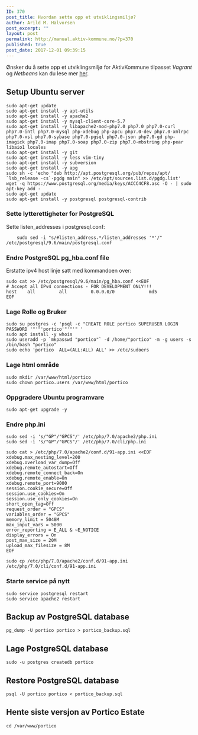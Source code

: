 ```yaml
---
ID: 370
post_title: Hvordan sette opp et utviklingsmiljø?
author: Arild M. Halvorsen
post_excerpt: ""
layout: post
permalink: http://manual.aktiv-kommune.no/?p=370
published: true
post_date: 2017-12-01 09:39:15
---
```

Ønsker du å sette opp et utviklingsmiljø for AktivKommune tilpasset *Vagrant* og *Netbeans* kan du lese mer [her](http://manual.aktiv-kommune.no/wp-content/uploads/2017/12/aktivkommune_oppsett_av_utviklingsmiljo.pdf).

## Setup Ubuntu server
~~~
sudo apt-get update
sudo apt-get install -y apt-utils
sudo apt-get install -y apache2
sudo apt-get install -y mysql-client-core-5.7
sudo apt-get install -y libapache2-mod-php7.0 php7.0 php7.0-curl php7.0-intl php7.0-mysql php-xdebug php-apcu php7.0-dev php7.0-xmlrpc php7.0-xsl php7.0-sybase php7.0-pgsql php7.0-json php7.0-gd php-imagick php7.0-imap php7.0-soap php7.0-zip php7.0-mbstring php-pear libaio1 locales
sudo apt-get install -y git
sudo apt-get install -y less vim-tiny
sudo apt-get install -y subversion
sudo apt-get install -y apg
sudo sh -c 'echo "deb http://apt.postgresql.org/pub/repos/apt/ `lsb_release -cs`-pgdg main" >> /etc/apt/sources.list.d/pgdg.list'
wget -q https://www.postgresql.org/media/keys/ACCC4CF8.asc -O - | sudo apt-key add -
sudo apt-get update
sudo apt-get install -y postgresql postgresql-contrib
~~~

### Sette lytterettigheter for PostgreSQL
Sette listen_addresses i postgresql.conf:
~~~
    sudo sed -i "s/#listen_address.*/listen_addresses '*'/" /etc/postgresql/9.6/main/postgresql.conf
~~~

### Endre PostgreSQL pg_hba.conf file
Erstatte ipv4 host linje satt med kommandoen over:
~~~
sudo cat >> /etc/postgresql/9.6/main/pg_hba.conf <<EOF
# Accept all IPv4 connections - FOR DEVELOPMENT ONLY!!!
host    all         all         0.0.0.0/0             md5
EOF
~~~

### Lage Rolle og Bruker
~~~
sudo su postgres -c 'psql -c "CREATE ROLE portico SUPERUSER LOGIN PASSWORD '"'"'portico'"'"'" '
sudo apt install -y whois
sudo useradd -p `mkpasswd "portico"` -d /home/"portico" -m -g users -s /bin/bash "portico"
sudo echo 'portico  ALL=(ALL:ALL) ALL' >> /etc/sudoers
~~~

### Lage html område
~~~
sudo mkdir /var/www/html/portico
sudo chown portico.users /var/www/html/portico
~~~

### Oppgradere Ubuntu programvare
~~~
sudo apt-get upgrade -y
~~~

### Endre php.ini
~~~
sudo sed -i 's/"GP"/"GPCS"/' /etc/php/7.0/apache2/php.ini
sudo sed -i 's/"GP"/"GPCS"/' /etc/php/7.0/cli/php.ini
~~~

~~~
sudo cat > /etc/php/7.0/apache2/conf.d/91-app.ini <<EOF
xdebug.max_nesting_level=200
xdebug.overload_var_dump=Off
xdebug.remote_autostart=Off
xdebug.remote_connect_back=On
xdebug.remote_enable=On
xdebug.remote_port=9000
session.cookie_secure=Off
session.use_cookies=On
session.use_only_cookies=On
short_open_tag=Off
request_order = "GPCS"
variables_order = "GPCS"
memory_limit = 5048M
max_input_vars = 5000
error_reporting = E_ALL & ~E_NOTICE
display_errors = On
post_max_size = 20M
upload_max_filesize = 8M
EOF

sudo cp /etc/php/7.0/apache2/conf.d/91-app.ini /etc/php/7.0/cli/conf.d/91-app.ini
~~~

### Starte service på nytt
~~~
sudo service postgresql restart
sudo service apache2 restart
~~~

## Backup av PostgreSQL database
~~~
pg_dump -U portico portico > portico_backup.sql
~~~

## Lage PostgreSQL database
~~~
sudo -u postgres createdb portico
~~~

## Restore PostgreSQL database
~~~
psql -U portico portico < portico_backup.sql
~~~

## Hente siste versjon av Portico Estate
~~~
cd /var/www/portico

~~~